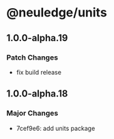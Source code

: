 # @neuledge/units

## 1.0.0-alpha.19

### Patch Changes

- fix build release

## 1.0.0-alpha.18

### Major Changes

- 7cef9e6: add units package
